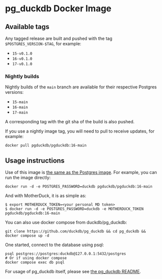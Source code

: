 # pg_duckdb Docker Image

## Available tags

Any tagged release are built and pushed with the tag `$POSTGRES_VERSION-$TAG`, for example:

* `15-v0.1.0`
* `16-v0.1.0`
* `17-v0.1.0`

### Nightly builds

Nightly builds of the `main` branch are available for their respective Postgres versions:

* `15-main`
* `16-main`
* `17-main`

A corresponding tag with the git sha of the build is also pushed.

If you use a nightly image tag, you will need to pull to receive updates, for example:

```
docker pull pgduckdb/pgduckdb:16-main
```

## Usage instructions

Use of this image is [the same as the Postgres image](https://hub.docker.com/_/postgres/). For example, you can run the image directly:

```shell
docker run -d -e POSTGRES_PASSWORD=duckdb pgduckdb/pgduckdb:16-main
```

And with MotherDuck, it is as simple as:
```shell
$ export MOTHERDUCK_TOKEN=<your personal MD token>
$ docker run -d -e POSTGRES_PASSWORD=duckdb -e MOTHERDUCK_TOKEN pgduckdb/pgduckdb:16-main
```

You can also use docker compose from duckdb/pg_duckdb:

```shell
git clone https://github.com/duckdb/pg_duckdb && cd pg_duckdb && docker compose up -d
```

One started, connect to the database using psql:

```shell
psql postgres://postgres:duckdb@127.0.0.1:5432/postgres
# Or if using docker compose
docker compose exec db psql
```

For usage of pg_duckdb itself, please see [the pg_duckdb README](https://github.com/duckdb/pg_duckdb).
